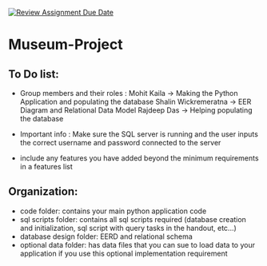 [![Review Assignment Due Date](https://classroom.github.com/assets/deadline-readme-button-24ddc0f5d75046c5622901739e7c5dd533143b0c8e959d652212380cedb1ea36.svg)](https://classroom.github.com/a/Ch92Y567)
# Museum-Project
## To Do list:

- Group members and their roles :
      Mohit Kaila -> Making the Python Application and populating the database 
      Shalin Wickremeratna -> EER Diagram and Relational Data Model
      Rajdeep Das -> Helping populating the database


- Important info :
      Make sure the SQL server is running and the user inputs the correct username and password connected to the server

  
- include any features you have added beyond the minimum requirements in a features list

## Organization:
- code folder: contains your main python application code
- sql scripts folder: contains all sql scripts required (database creation and initialization, sql script with query tasks in the handout, etc...)
- database design folder: EERD and relational schema
- optional data folder: has data files that you can sue to load data to your application if you use this optional implementation requirement

